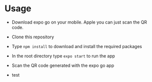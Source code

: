 # Usage
 - Download expo go on your mobile. Apple you can just scan the QR code.
 
 - Clone this repository
 
 - Type `npm install` to download and install the required packages

 - In the root directory type `expo start` to run the app
 
 - Scan the QR code generated with the expo go app
 
 - test

